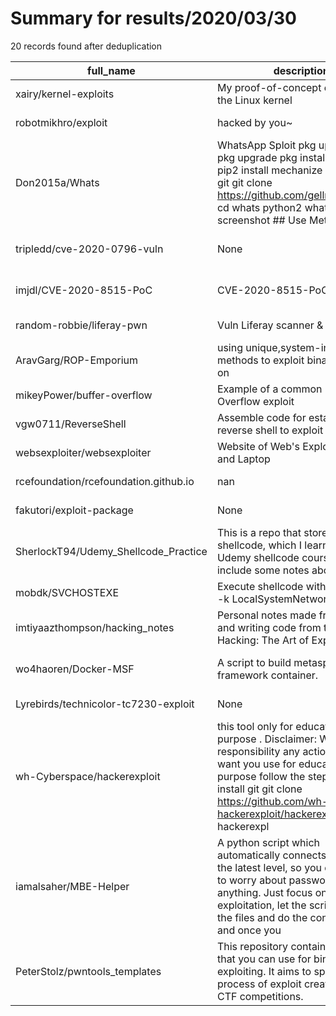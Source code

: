 
# Summary for results/2020/03/30
    
20 records found after deduplication

| full_name | description | html_url | matched_list | matched_count | pushed_at | size | stargazers_count | language | forks_count | vul_ids |
|---------------------------------------|------------------------------------------------------------------------------------------------------------------------------------------------------------------------------------------------------------------------------------------------------------------|----------------------------------------------------------|---------------------------------------------|-----------------|---------------------------|--------|--------------------|------------|---------------|-------------------|
| xairy/kernel-exploits | My proof-of-concept exploits for the Linux kernel | https://github.com/xairy/kernel-exploits | ['exploit'] | 1 | 2020-03-30 23:36:37+00:00 | 45 | 1194 | C | 374 | [] |
| robotmikhro/exploit | hacked by you~ | https://github.com/robotmikhro/exploit | ['exploit'] | 1 | 2020-03-30 09:31:33+00:00 | 3695 | 1 | PHP | 2 | [] |
| Don2015a/Whats | WhatsApp Sploit pkg update && pkg upgrade pkg install python2 pip2 install mechanize pkg install git git clone https://github.com/gellmoxer/whats cd whats python2 whats.py screenshot ## Use Metasploit, SSH | https://github.com/Don2015a/Whats | ['metasploit module OR payload', 'sploit'] | 2 | 2020-03-30 16:11:05+00:00 | 1 | 1 | | 1 | [] |
| tripledd/cve-2020-0796-vuln | None | https://github.com/tripledd/cve-2020-0796-vuln | ['cve-2'] | 1 | 2020-03-30 05:14:10+00:00 | 0 | 0 | | 0 | ['CVE-2020-0796'] |
| imjdl/CVE-2020-8515-PoC | CVE-2020-8515-PoC | https://github.com/imjdl/CVE-2020-8515-PoC | ['cve poc', 'cve-2'] | 2 | 2020-03-30 03:33:37+00:00 | 8 | 14 | Python | 12 | ['CVE-2020-8515'] |
| random-robbie/liferay-pwn | Vuln Liferay scanner & Exploit | https://github.com/random-robbie/liferay-pwn | ['exploit'] | 1 | 2020-03-30 12:10:49+00:00 | 11 | 14 | Python | 9 | [] |
| AravGarg/ROP-Emporium | using unique,system-independant methods to exploit binaries given on | https://github.com/AravGarg/ROP-Emporium | ['exploit'] | 1 | 2020-03-30 11:13:38+00:00 | 17 | 1 | Python | 0 | [] |
| mikeyPower/buffer-overflow | Example of a common Buffer Overflow exploit | https://github.com/mikeyPower/buffer-overflow | ['exploit'] | 1 | 2020-03-30 13:42:45+00:00 | 30 | 0 | C | 0 | [] |
| vgw0711/ReverseShell | Assemble code for establishing a reverse shell to exploit server.c | https://github.com/vgw0711/ReverseShell | ['exploit'] | 1 | 2020-03-30 16:49:31+00:00 | 9 | 0 | C | 0 | [] |
| websexploiter/websexploiter | Website of Web's Exploiter for PC and Laptop | https://github.com/websexploiter/websexploiter | ['exploit'] | 1 | 2020-03-30 13:46:54+00:00 | 12350 | 1 | CSS | 1 | [] |
| rcefoundation/rcefoundation.github.io | nan | https://github.com/rcefoundation/rcefoundation.github.io | ['rce'] | 1 | 2020-03-30 13:39:13+00:00 | 385 | 0 | HTML | 0 | [] |
| fakutori/exploit-package | None | https://github.com/fakutori/exploit-package | ['exploit'] | 1 | 2020-03-30 16:40:08+00:00 | 8 | 0 | C# | 0 | [] |
| SherlockT94/Udemy_Shellcode_Practice | This is a repo that store my shellcode, which I learnt from Udemy shellcode course. It is also include some notes about linux os. | https://github.com/SherlockT94/Udemy_Shellcode_Practice | ['shellcode'] | 1 | 2020-03-30 06:07:40+00:00 | 1683 | 0 | Shell | 0 | [] |
| mobdk/SVCHOSTEXE | Execute shellcode with svchost.exe -k LocalSystemNetworkResticted | https://github.com/mobdk/SVCHOSTEXE | ['shellcode'] | 1 | 2020-03-30 06:07:10+00:00 | 16 | 2 | | 0 | [] |
| imtiyaazthompson/hacking_notes | Personal notes made from reading and writing code from the book: Hacking: The Art of Exploitation 2E | https://github.com/imtiyaazthompson/hacking_notes | ['exploit'] | 1 | 2020-03-30 12:52:43+00:00 | 9 | 0 | | 0 | [] |
| wo4haoren/Docker-MSF | A script to build metasploit-framework container. | https://github.com/wo4haoren/Docker-MSF | ['metasploit module OR payload'] | 1 | 2020-03-30 15:56:08+00:00 | 14 | 0 | Dockerfile | 0 | [] |
| Lyrebirds/technicolor-tc7230-exploit | None | https://github.com/Lyrebirds/technicolor-tc7230-exploit | ['exploit'] | 1 | 2020-03-30 13:24:02+00:00 | 82 | 11 | JavaScript | 2 | [] |
| wh-Cyberspace/hackerexploit | this tool only for educational purpose . Disclaimer: We are no responsibility any action . if you want you use for educational purpose follow the step : apt-get install git git clone https://github.com/wh-hackerexploit/hackerexploit.git cd hackerexpl | https://github.com/wh-Cyberspace/hackerexploit | ['exploit', 'metasploit module OR payload'] | 2 | 2020-03-30 18:13:54+00:00 | 30 | 2 | Shell | 4 | [] |
| iamalsaher/MBE-Helper | A python script which automatically connects to server at the latest level, so you don't need to worry about passwords or anything. Just focus on exploitation, let the script download the files and do the connections and once you | https://github.com/iamalsaher/MBE-Helper | ['exploit'] | 1 | 2020-03-30 00:08:59+00:00 | 8 | 0 | Python | 0 | [] |
| PeterStolz/pwntools_templates | This repository contains templates that you can use for binary exploiting. It aims to speed up the process of exploit creation during CTF competitions. | https://github.com/PeterStolz/pwntools_templates | ['exploit'] | 1 | 2020-03-30 21:35:32+00:00 | 16 | 0 | Python | 0 | [] |

